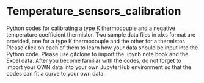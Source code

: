 # Temperature_sensors_calibration
Python codes for calibrating a type K thermocouple and a negative temperature coefficient thermistor. 
Two sample data files in xlxs format are provided, one for a type K thermocouple and the other for a thermistor. Please click on each of them to learn how your data should be input into the Python code. 
Please use gitclone to import the .ipynb note book and the Excel data. 
After you become familiar with the codes, do not forget to import your OWN data into your own JupyterHub environment so that the codes can fit a curve to your own data.
